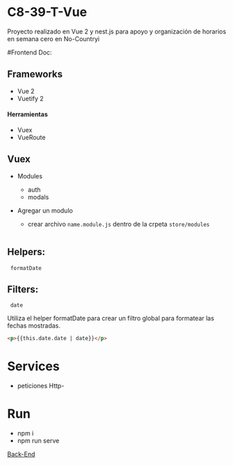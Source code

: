 # C8-39-T-Vue

Proyecto realizado en Vue 2 y nest.js para apoyo y organización de horarios en semana cero en No-Countryi

#Frontend Doc:

## Frameworks

- Vue 2
- Vuetify 2

#### Herramientas

- Vuex
- VueRoute

## Vuex

- Modules

  - auth
  - modals

- Agregar un modulo

  - crear archivo `name.module.js` dentro de la crpeta `store/modules`

```js

```

## Helpers:

     formatDate

## Filters:

     date

Utiliza el helper formatDate para crear un filtro global para formatear las fechas mostradas.

```html
<p>{{this.date.date | date}}</p>
```

# Services

- peticiones Http-

# Run

- npm i
- npm run serve

<a href="https://calountry-backend-production.up.railway.app/api" target="_blank">Back-End</a>
